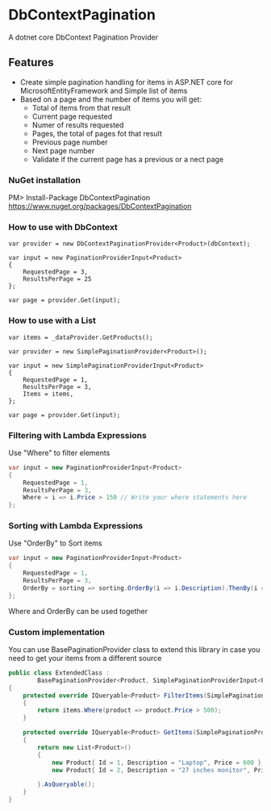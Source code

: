 
# DbContextPagination
A dotnet core DbContext Pagination Provider

## Features

* Create simple pagination handling for items in ASP.NET core for  MicrosoftEntityFramework and Simple list of items
* Based on a page and the number of items you will get:
	* Total of items from that result
	* Current page requested
	* Numer of results requested
	* Pages, the total of pages fot that result
	* Previous page number
	* Next page number
	* Validate if the current page has a previous or a nect page

### NuGet installation
PM> Install-Package DbContextPagination  
https://www.nuget.org/packages/DbContextPagination


### How to use with DbContext

```chsarp
var provider = new DbContextPaginationProvider<Product>(dbContext);

var input = new PaginationProviderInput<Product>
{
	RequestedPage = 3,
	ResultsPerPage = 25
};

var page = provider.Get(input);
```

### How to use with a List<T>

```chsarp
var items = _dataProvider.GetProducts();

var provider = new SimplePaginationProvider<Product>();

var input = new SimplePaginationProviderInput<Product>
{
	RequestedPage = 1,
	ResultsPerPage = 3,
	Items = items,
};

var page = provider.Get(input);
```

### Filtering with Lambda Expressions
Use "Where" to filter elements
```csharp
var input = new PaginationProviderInput<Product>
{
	RequestedPage = 1,
	ResultsPerPage = 3,
	Where = i => i.Price > 150 // Write your where statements here
};
```

### Sorting with Lambda Expressions
Use "OrderBy" to Sort items
```csharp
var input = new PaginationProviderInput<Product>
{
	RequestedPage = 1,
	ResultsPerPage = 3,
	OrderBy = sorting => sorting.OrderBy(i => i.Description).ThenBy(i => i.Price)
};
```
Where and OrderBy can be used together

### Custom implementation
You can use BasePaginationProvider class to extend this library in case you need to get your items from a different source
```csharp
public class ExtendedClass :
        BasePaginationProvider<Product, SimplePaginationProviderInput<Product>, PaginationProviderOutput<Product>>
{
    protected override IQueryable<Product> FilterItems(SimplePaginationProviderInput<Product> input, IQueryable<Product> items)
    {
        return items.Where(product => product.Price > 500);
    }

    protected override IQueryable<Product> GetItems(SimplePaginationProviderInput<Product> input)
    {
        return new List<Product>()
        {
            new Product{ Id = 1, Description = "Laptop", Price = 600 },
            new Product{ Id = 2, Description = "27 inches monitor", Price = 199 }

        }.AsQueryable();
    }
}
```